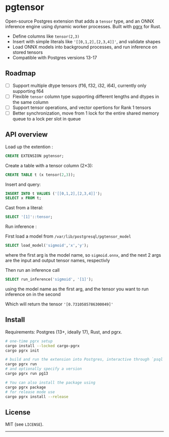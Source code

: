 # pgtensor

Open-source Postgres extension that adds a `tensor`  type, and an ONNX inference engine using dynamic worker processes. Built with [pgrx](https://github.com/pgcentralfoundation/pgrx) for Rust.

-   Define columns like `tensor(2,3)`
-   Insert with simple literals like `'[[0,1,2],[2,3,4]]'`, and validate shapes
-   Load ONNX models into background processes, and run inference on stored tensors
-   Compatible with Postgres versions 13-17

## Roadmap 
- [ ] Support multiple dtype tensors (f16, f32, i32, i64), currently only supporting f64
- [ ] Flexible `tensor` column type supporting different lengths and dtypes in the same column
- [ ] Support tensor operations, and vector opertions for Rank 1 tensors
- [ ] Better synchronization, move from 1 lock for the entire shared memory queue to a lock per slot in queue

## API overview

Load up the extention :

```sql
CREATE EXTENSION pgtensor;
```

Create a table with a tensor column (2×3):

```sql
CREATE TABLE t (x tensor(2,3));
```

Insert and query:

```sql
INSERT INTO t VALUES ('[[0,1,2],[2,3,4]]');
SELECT x FROM t;
```

Cast from a literal:

```sql
SELECT '[1]'::tensor;
```

Run inference : 

First load a model from `/var/lib/postgresql/pgtensor_model`

```sql
SELECT load_model('sigmoid','x','y');
```

where the first arg is the model name, so `sigmoid.onnx`,
and the next 2 args are the input and output tensor names, respectivly

Then run an inference call

```sql
SELECT run_inference('sigmoid', '[1]');
```

using the model name as the first arg, and the tensor you want to run inference on in the second

Which will return the tensor `'[0.7310585786300049]'`

## Install

Requirements: Postgres (13+, ideally 17), Rust, and pgrx.

```sh
# one-time pgrx setup
cargo install --locked cargo-pgrx
cargo pgrx init

# build and run the extension into Postgres, interactive through `psql`
cargo pgrx run
# and optionally specify a version
cargo pgrx run pg13

# You can also install the package using
cargo pgrx package
# for release mode use
cargo pgrx install --release
```

## License

MIT (see `LICENSE`).

---
